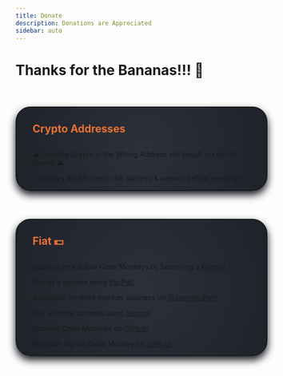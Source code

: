 ```yaml
---
title: Donate
description: Donations are Appreciated
sidebar: auto
---
```


# Thanks for the Bananas!!! 🍌

<div class="topic-card">

## Crypto Addresses

⚠️ Sending Crypto to the Wrong Address will Result in Loss of Funds! ⚠️

✅ Always double check the address & amount before sending! ✅

<CryptoAddresses />

</div>

<div class="topic-card">

## Fiat 💵

Support your fellow Code Monkeys by becoming a <a href="https://www.patreon.com/codemonkeys?fan_landing=true" target="_blank" rel="noopener noreferrer">Patron!</a>

Buy us a banana using <a href="https://paypal.me/codemonkeystech?locale.x=en_US" target="_blank" rel="noopener noreferrer">PayPal!</a>

Subscribe for more monkey business on <a href="https://www.subscribestar.com/code-monkeys" target="_blank" rel="noopener noreferrer">SubscribeStar!</a>

Buy us more bananas using <a href="https://venmo.com/u/codemonkeys" target="_blank" rel="noopener noreferrer">Venmo!</a>

Sponsor Code Monkeys on <a href="https://github.com/sponsors/codemonkeysio" target="_blank" rel="noopener noreferrer">GitHub!</a>

Sponsor Jay the Code Monkey on <a href="https://github.com/sponsors/jchiarulli" target="_blank" rel="noopener noreferrer">GitHub!</a>

</div>

<style scoped>
h2 {
    color: #eb7132;
    margin: 1.875rem 0;
}

.topic-card {
    border: 0.125rem solid #16181d;
    box-shadow: 0 0.5rem 1rem 0 #16181d;
    transition: 0.2s;
    border-radius: 1.875rem;
    margin-top: 3.5rem;
    background-image: radial-gradient(circle at center center, #2c303a, #1f2229);
}

.topic-card:hover {
    box-shadow: 0.125rem 0.5rem 1rem 0.125rem #0b0c0f;
}

@media (max-width: 26.3125rem) {
    .topic-card {
        padding: 0 1rem;
    }
}

@media (min-width: 26.375rem) {
    .topic-card {
        padding: 0 2rem;
    }
}
</style>
